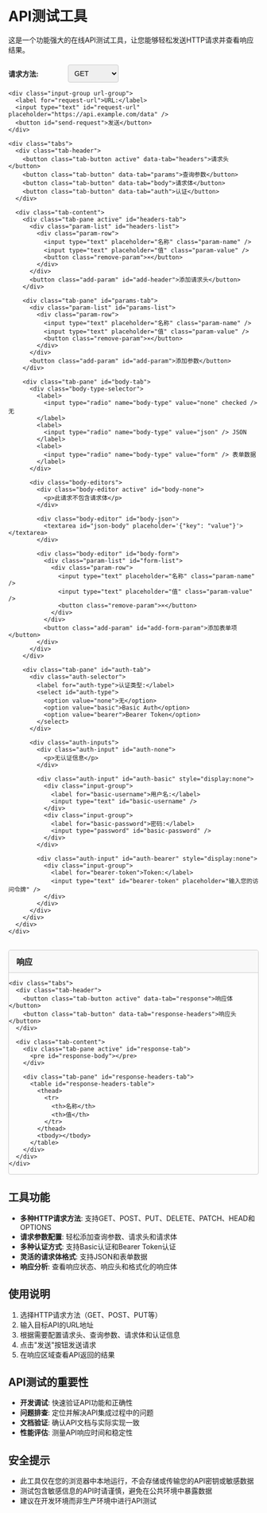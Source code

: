 # API测试工具

这是一个功能强大的在线API测试工具，让您能够轻松发送HTTP请求并查看响应结果。

<div id="api-tester">
  <div class="request-section">
    <div class="input-group">
      <label for="request-method">请求方法:</label>
      <select id="request-method">
        <option value="GET">GET</option>
        <option value="POST">POST</option>
        <option value="PUT">PUT</option>
        <option value="DELETE">DELETE</option>
        <option value="PATCH">PATCH</option>
        <option value="HEAD">HEAD</option>
        <option value="OPTIONS">OPTIONS</option>
      </select>
    </div>
    
    <div class="input-group url-group">
      <label for="request-url">URL:</label>
      <input type="text" id="request-url" placeholder="https://api.example.com/data" />
      <button id="send-request">发送</button>
    </div>
    
    <div class="tabs">
      <div class="tab-header">
        <button class="tab-button active" data-tab="headers">请求头</button>
        <button class="tab-button" data-tab="params">查询参数</button>
        <button class="tab-button" data-tab="body">请求体</button>
        <button class="tab-button" data-tab="auth">认证</button>
      </div>
      
      <div class="tab-content">
        <div class="tab-pane active" id="headers-tab">
          <div class="param-list" id="headers-list">
            <div class="param-row">
              <input type="text" placeholder="名称" class="param-name" />
              <input type="text" placeholder="值" class="param-value" />
              <button class="remove-param">×</button>
            </div>
          </div>
          <button class="add-param" id="add-header">添加请求头</button>
        </div>
        
        <div class="tab-pane" id="params-tab">
          <div class="param-list" id="params-list">
            <div class="param-row">
              <input type="text" placeholder="名称" class="param-name" />
              <input type="text" placeholder="值" class="param-value" />
              <button class="remove-param">×</button>
            </div>
          </div>
          <button class="add-param" id="add-param">添加参数</button>
        </div>
        
        <div class="tab-pane" id="body-tab">
          <div class="body-type-selector">
            <label>
              <input type="radio" name="body-type" value="none" checked /> 无
            </label>
            <label>
              <input type="radio" name="body-type" value="json" /> JSON
            </label>
            <label>
              <input type="radio" name="body-type" value="form" /> 表单数据
            </label>
          </div>
          
          <div class="body-editors">
            <div class="body-editor active" id="body-none">
              <p>此请求不包含请求体</p>
            </div>
            
            <div class="body-editor" id="body-json">
              <textarea id="json-body" placeholder='{"key": "value"}'></textarea>
            </div>
            
            <div class="body-editor" id="body-form">
              <div class="param-list" id="form-list">
                <div class="param-row">
                  <input type="text" placeholder="名称" class="param-name" />
                  <input type="text" placeholder="值" class="param-value" />
                  <button class="remove-param">×</button>
                </div>
              </div>
              <button class="add-param" id="add-form-param">添加表单项</button>
            </div>
          </div>
        </div>
        
        <div class="tab-pane" id="auth-tab">
          <div class="auth-selector">
            <label for="auth-type">认证类型:</label>
            <select id="auth-type">
              <option value="none">无</option>
              <option value="basic">Basic Auth</option>
              <option value="bearer">Bearer Token</option>
            </select>
          </div>
          
          <div class="auth-inputs">
            <div class="auth-input" id="auth-none">
              <p>无认证信息</p>
            </div>
            
            <div class="auth-input" id="auth-basic" style="display:none">
              <div class="input-group">
                <label for="basic-username">用户名:</label>
                <input type="text" id="basic-username" />
              </div>
              <div class="input-group">
                <label for="basic-password">密码:</label>
                <input type="password" id="basic-password" />
              </div>
            </div>
            
            <div class="auth-input" id="auth-bearer" style="display:none">
              <div class="input-group">
                <label for="bearer-token">Token:</label>
                <input type="text" id="bearer-token" placeholder="输入您的访问令牌" />
              </div>
            </div>
          </div>
        </div>
      </div>
    </div>
  </div>
  
  <div class="response-section">
    <div class="response-header">
      <h3>响应</h3>
      <div id="response-status"></div>
    </div>
    
    <div class="tabs">
      <div class="tab-header">
        <button class="tab-button active" data-tab="response">响应体</button>
        <button class="tab-button" data-tab="response-headers">响应头</button>
      </div>
      
      <div class="tab-content">
        <div class="tab-pane active" id="response-tab">
          <pre id="response-body"></pre>
        </div>
        
        <div class="tab-pane" id="response-headers-tab">
          <table id="response-headers-table">
            <thead>
              <tr>
                <th>名称</th>
                <th>值</th>
              </tr>
            </thead>
            <tbody></tbody>
          </table>
        </div>
      </div>
    </div>
  </div>
</div>

<style>
#api-tester {
  max-width: 900px;
  margin: 20px auto;
  font-family: -apple-system, BlinkMacSystemFont, "Segoe UI", Roboto, Oxygen, Ubuntu, Cantarell, "Open Sans", "Helvetica Neue", sans-serif;
}

.input-group {
  margin-bottom: 15px;
  display: flex;
  align-items: center;
}

.input-group label {
  width: 120px;
  font-weight: bold;
}

.url-group {
  display: flex;
  align-items: center;
}

.url-group input {
  flex-grow: 1;
  margin-right: 10px;
}

input, select, textarea {
  padding: 8px;
  border: 1px solid #ccc;
  border-radius: 4px;
  font-size: 14px;
}

textarea {
  width: 100%;
  min-height: 150px;
  font-family: monospace;
}

button {
  background-color: #4CAF50;
  border: none;
  color: white;
  padding: 8px 16px;
  text-align: center;
  text-decoration: none;
  font-size: 14px;
  cursor: pointer;
  border-radius: 4px;
}

button:hover {
  background-color: #45a049;
}

.tabs {
  margin-top: 20px;
  border: 1px solid #ccc;
  border-radius: 4px;
  overflow: hidden;
}

.tab-header {
  display: flex;
  background-color: #f8f8f8;
  border-bottom: 1px solid #ccc;
}

.tab-button {
  background-color: transparent;
  color: #333;
  padding: 10px 20px;
  border: none;
  border-right: 1px solid #ccc;
  cursor: pointer;
}

.tab-button.active {
  background-color: white;
  font-weight: bold;
}

.tab-content {
  padding: 15px;
}

.tab-pane {
  display: none;
}

.tab-pane.active {
  display: block;
}

.param-list {
  margin-bottom: 10px;
}

.param-row {
  display: flex;
  margin-bottom: 8px;
}

.param-name, .param-value {
  flex-grow: 1;
  margin-right: 5px;
}

.remove-param {
  background-color: #f44336;
  padding: 8px 12px;
}

.remove-param:hover {
  background-color: #d32f2f;
}

.body-type-selector, .auth-selector {
  margin-bottom: 15px;
}

.body-type-selector label {
  margin-right: 15px;
}

.body-editors > div, .auth-input {
  display: none;
}

.body-editors > div.active {
  display: block;
}

.response-section {
  margin-top: 30px;
  border: 1px solid #ccc;
  border-radius: 4px;
  overflow: hidden;
}

.response-header {
  display: flex;
  justify-content: space-between;
  align-items: center;
  padding: 10px 15px;
  background-color: #f8f8f8;
  border-bottom: 1px solid #ccc;
}

.response-header h3 {
  margin: 0;
}

#response-body {
  padding: 15px;
  background-color: #f8f8f8;
  min-height: 100px;
  max-height: 400px;
  overflow: auto;
  font-family: monospace;
  white-space: pre-wrap;
}

#response-headers-table {
  width: 100%;
  border-collapse: collapse;
}

#response-headers-table th, #response-headers-table td {
  border: 1px solid #ddd;
  padding: 8px;
  text-align: left;
}

#response-headers-table th {
  background-color: #f2f2f2;
}
</style>

## 工具功能

- **多种HTTP请求方法**: 支持GET、POST、PUT、DELETE、PATCH、HEAD和OPTIONS
- **请求参数配置**: 轻松添加查询参数、请求头和请求体
- **多种认证方式**: 支持Basic认证和Bearer Token认证
- **灵活的请求体格式**: 支持JSON和表单数据
- **响应分析**: 查看响应状态、响应头和格式化的响应体

## 使用说明

1. 选择HTTP请求方法（GET、POST、PUT等）
2. 输入目标API的URL地址
3. 根据需要配置请求头、查询参数、请求体和认证信息
4. 点击"发送"按钮发送请求
5. 在响应区域查看API返回的结果

## API测试的重要性

- **开发调试**: 快速验证API功能和正确性
- **问题排查**: 定位并解决API集成过程中的问题
- **文档验证**: 确认API文档与实际实现一致
- **性能评估**: 测量API响应时间和稳定性

## 安全提示

- 此工具仅在您的浏览器中本地运行，不会存储或传输您的API密钥或敏感数据
- 测试包含敏感信息的API时请谨慎，避免在公共环境中暴露数据
- 建议在开发环境而非生产环境中进行API测试
